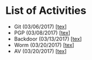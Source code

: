 # List of Activities

- Git (03/06/2017) [[tex](0306-git.tex)]
- PGP (03/08/2017) [[tex](0308-pgp.tex)]
- Backdoor (03/13/2017) [[tex](0313-backdoor.tex)]
- Worm (03/20/2017) [[tex](0320-worm.tex)]
- AV (03/20/2017) [[tex](0327-antimalware.tex)]
